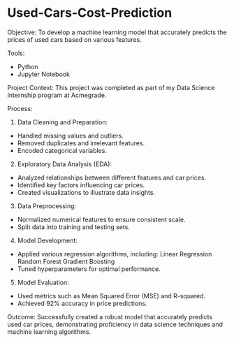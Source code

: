 # Used-Cars-Cost-Prediction
Objective:
To develop a machine learning model that accurately predicts the prices of used cars based on various features.

Tools:
- Python
- Jupyter Notebook
  
Project Context:
This project was completed as part of my Data Science Internship program at Acmegrade.

Process:

1. Data Cleaning and Preparation:
- Handled missing values and outliers.
- Removed duplicates and irrelevant features.
- Encoded categorical variables.
  
2. Exploratory Data Analysis (EDA):
- Analyzed relationships between different features and car prices.
- Identified key factors influencing car prices.
- Created visualizations to illustrate data insights.
  
3. Data Preprocessing:
- Normalized numerical features to ensure consistent scale.
- Split data into training and testing sets.
  
4. Model Development:
- Applied various regression algorithms, including:
Linear Regression
Random Forest
Gradient Boosting
- Tuned hyperparameters for optimal performance.
  
5. Model Evaluation:
- Used metrics such as Mean Squared Error (MSE) and R-squared.
- Achieved 92% accuracy in price predictions.
  
Outcome:
Successfully created a robust model that accurately predicts used car prices, demonstrating proficiency in data science techniques and machine learning algorithms.
